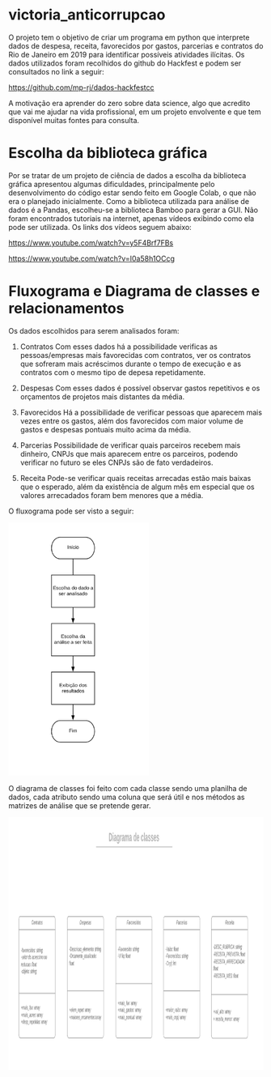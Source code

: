# victoria_anticorrupcao

O projeto tem o objetivo de criar um programa em python que interprete dados de despesa, receita, favorecidos por gastos, parcerias e contratos do Rio de Janeiro em 2019 para identificar possíveis atividades ilícitas. Os dados utilizados foram recolhidos do github do Hackfest e podem ser consultados no link a seguir:

https://github.com/mp-rj/dados-hackfestcc

A motivação era aprender do zero sobre data science, algo que acredito que vai me ajudar na vida profissional, em um projeto envolvente e que tem disponível muitas fontes para consulta.

# Escolha da biblioteca gráfica

Por se tratar de um projeto de ciência de dados a escolha da biblioteca gráfica apresentou algumas dificuldades, principalmente pelo desenvolvimento do código estar sendo feito em Google Colab, o que não era o planejado inicialmente. Como a biblioteca utilizada para análise de dados é a Pandas, escolheu-se a biblioteca Bamboo para gerar a GUI. Não foram encontrados tutoriais na internet, apenas vídeos exibindo como ela pode ser utilizada. Os links dos vídeos seguem abaixo:

https://www.youtube.com/watch?v=y5F4Brf7FBs

https://www.youtube.com/watch?v=I0a58h1OCcg

# Fluxograma e Diagrama de classes e relacionamentos

Os dados escolhidos para serem analisados foram:

1. Contratos
Com esses dados há a possibilidade verificas as pessoas/empresas mais favorecidas com contratos, ver os contratos que sofreram mais acréscimos durante o tempo de execução e as contratos com o mesmo tipo de depesa repetidamente.

2. Despesas
Com esses dados é possível observar gastos repetitivos e os orçamentos de projetos mais distantes da média.

3. Favorecidos
Há a possibilidade de verificar pessoas que aparecem mais vezes entre os gastos, além dos favorecidos com maior volume de gastos e despesas pontuais muito acima da média.

4. Parcerias
Possibilidade de verificar quais parceiros recebem mais dinheiro, CNPJs que mais aparecem entre os parceiros, podendo verificar no futuro se eles CNPJs são de fato verdadeiros.

5. Receita
Pode-se verificar quais receitas arrecadas estão mais baixas que o esperado, além da existência de algum mês em especial que os valores arrecadados foram bem menores que a média.

O fluxograma pode ser visto a seguir:

<img src = 'image/fluxograma.png' height = 500>

O diagrama de classes foi feito com cada classe sendo uma planilha de dados, cada atributo sendo uma coluna que será útil e nos métodos as matrizes de análise que se pretende gerar.

<img src = 'image/diag_classes.png' height=500>















